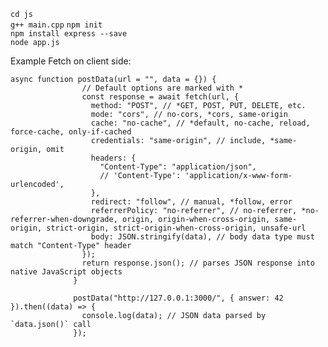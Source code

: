 ```cd js```  
```g++ main.cpp```
```npm init```  
```npm install express --save```  
```node app.js```

Example Fetch on client side:

```
async function postData(url = "", data = {}) {
                // Default options are marked with *
                const response = await fetch(url, {
                  method: "POST", // *GET, POST, PUT, DELETE, etc.
                  mode: "cors", // no-cors, *cors, same-origin
                  cache: "no-cache", // *default, no-cache, reload, force-cache, only-if-cached
                  credentials: "same-origin", // include, *same-origin, omit
                  headers: {
                    "Content-Type": "application/json",
                    // 'Content-Type': 'application/x-www-form-urlencoded',
                  },
                  redirect: "follow", // manual, *follow, error
                  referrerPolicy: "no-referrer", // no-referrer, *no-referrer-when-downgrade, origin, origin-when-cross-origin, same-origin, strict-origin, strict-origin-when-cross-origin, unsafe-url
                  body: JSON.stringify(data), // body data type must match "Content-Type" header
                });
                return response.json(); // parses JSON response into native JavaScript objects
              }
              
              postData("http://127.0.0.1:3000/", { answer: 42 }).then((data) => {
                console.log(data); // JSON data parsed by `data.json()` call
              });
```